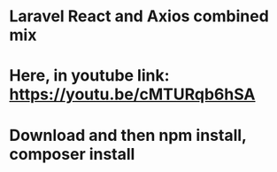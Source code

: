 # Laravel React and Axios combined mix

# Here, in youtube link: https://youtu.be/cMTURqb6hSA

# Download and then npm install, composer install
